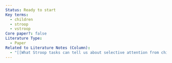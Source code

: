 ```yaml
---
Status: Ready to start
Key terms:
  - children
  - stroop
  - vstroop
Core paper?: false
Literature Type:
  - Paper
Related to Literature Notes (Column):
  - "[[What Stroop tasks can tell us about selective attention from childhood to adulthood 2]]"
---
```

